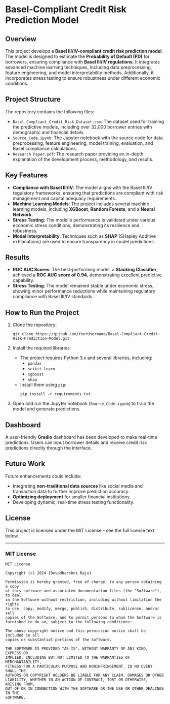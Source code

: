 
# Basel-Compliant Credit Risk Prediction Model

## Overview

This project develops a **Basel III/IV-compliant credit risk prediction model**. The model is designed to estimate the **Probability of Default (PD)** for borrowers, ensuring compliance with **Basel III/IV regulations**. It integrates advanced machine learning techniques, including data preprocessing, feature engineering, and model interpretability methods. Additionally, it incorporates stress testing to ensure robustness under different economic conditions.

## Project Structure

The repository contains the following files:

- `Basel_Compliant_Credit_Risk_Dataset.csv`: The dataset used for training the predictive models, including over 32,000 borrower entries with demographic and financial details.
- `Source_Code.ipynb`: The Jupyter notebook with the source code for data preprocessing, feature engineering, model training, evaluation, and Basel compliance calculations.
- `Research Paper.pdf`: The research paper providing an in-depth explanation of the development process, methodology, and results.

## Key Features

- **Compliance with Basel III/IV**: The model aligns with the Basel III/IV regulatory frameworks, ensuring that predictions are compliant with risk management and capital adequacy requirements.
- **Machine Learning Models**: The project includes several machine learning models, including **XGBoost**, **Random Forests**, and a **Neural Network**.
- **Stress Testing**: The model's performance is validated under various economic stress conditions, demonstrating its resilience and robustness.
- **Model Interpretability**: Techniques such as **SHAP** (SHapley Additive exPlanations) are used to ensure transparency in model predictions.

## Results

- **ROC AUC Scores**: The best-performing model, a **Stacking Classifier**, achieved a **ROC AUC score of 0.94**, demonstrating excellent predictive capability.
- **Stress Testing**: The model remained stable under economic stress, showing minor performance reductions while maintaining regulatory compliance with Basel III/IV standards.

## How to Run the Project

1. Clone the repository:
   ```
   git clone https://github.com/YourUsername/Basel-Compliant-Credit-Risk-Prediction-Model.git
   ```

2. Install the required libraries:
   - The project requires Python 3.x and several libraries, including:
     - `pandas`
     - `scikit-learn`
     - `xgboost`
     - `shap`
   - Install them using `pip`:
     ```
     pip install -r requirements.txt
     ```

3. Open and run the Jupyter notebook (`Source_Code.ipynb`) to train the model and generate predictions.

## Dashboard

A user-friendly **Gradio** dashboard has been developed to make real-time predictions. Users can input borrower details and receive credit risk predictions directly through the interface.

## Future Work

Future enhancements could include:
- Integrating **non-traditional data sources** like social media and transaction data to further improve prediction accuracy.
- **Optimizing deployment** for smaller financial institutions.
- Developing dynamic, real-time stress testing functionality.

## License

This project is licensed under the MIT License - see the full license text below.

---

### MIT License

```
MIT License

Copyright (c) 2024 [Devadharshni Raju]

Permission is hereby granted, free of charge, to any person obtaining a copy
of this software and associated documentation files (the "Software"), to deal
in the Software without restriction, including without limitation the rights
to use, copy, modify, merge, publish, distribute, sublicense, and/or sell
copies of the Software, and to permit persons to whom the Software is
furnished to do so, subject to the following conditions:

The above copyright notice and this permission notice shall be included in all
copies or substantial portions of the Software.

THE SOFTWARE IS PROVIDED "AS IS", WITHOUT WARRANTY OF ANY KIND, EXPRESS OR
IMPLIED, INCLUDING BUT NOT LIMITED TO THE WARRANTIES OF MERCHANTABILITY,
FITNESS FOR A PARTICULAR PURPOSE AND NONINFRINGEMENT. IN NO EVENT SHALL THE
AUTHORS OR COPYRIGHT HOLDERS BE LIABLE FOR ANY CLAIM, DAMAGES OR OTHER
LIABILITY, WHETHER IN AN ACTION OF CONTRACT, TORT OR OTHERWISE, ARISING FROM,
OUT OF OR IN CONNECTION WITH THE SOFTWARE OR THE USE OR OTHER DEALINGS IN THE
SOFTWARE.
```
